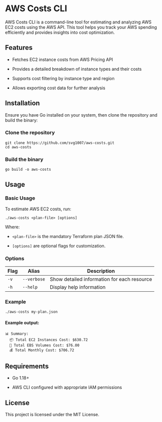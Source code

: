 # AWS Costs CLI

AWS Costs CLI is a command-line tool for estimating and analyzing AWS EC2 costs using the AWS API. This tool helps you track your AWS spending efficiently and provides insights into cost optimization.

## Features

- Fetches EC2 instance costs from AWS Pricing API

- Provides a detailed breakdown of instance types and their costs

- Supports cost filtering by instance type and region

- Allows exporting cost data for further analysis

## Installation

Ensure you have Go installed on your system, then clone the repository and build the binary:

### Clone the repository
```
git clone https://github.com/svg1007/aws-costs.git
cd aws-costs
```

### Build the binary
`go build -o aws-costs`

## Usage

### Basic Usage

To estimate AWS EC2 costs, run:

`./aws-costs <plan-file> [options]`

Where:

- `<plan-file>` is the mandatory Terraform plan JSON file.

- `[options]` are optional flags for customization.

### Options

| Flag | Alias | Description |
|------|-------|-------------|
| `-v` | `--verbose` | Show detailed information for each resource |
| `-h` | `--help` | Display help information |

### Example

`./aws-costs my-plan.json`

#### Example output:
```
📊 Summary:
  📦 Total EC2 Instances Cost: $630.72
  💾 Total EBS Volumes Cost: $76.00
  💰 Total Monthly Cost: $706.72
```

## Requirements

- Go 1.18+

- AWS CLI configured with appropriate IAM permissions

## License

This project is licensed under the MIT License.
